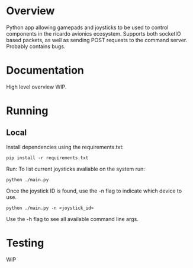 # Overview
Python app allowing gamepads and joysticks to be used to control components in the ricardo avionics ecosystem. Supports both socketIO based packets, as well as sending POST requests to the command server. Probably contains bugs.

# Documentation
High level overview WIP.

# Running
## Local
Install dependencies using the requirements.txt:
```
pip install -r requirements.txt
```

Run:
To list current joysticks avaliable on the system run:
```
python ./main.py 
```
Once the joystick ID is found, use the -n flag to indicate which device to use.
```
python ./main.py -n <joystick_id>
```

Use the -h flag to see all available command line args.

# Testing
WIP

